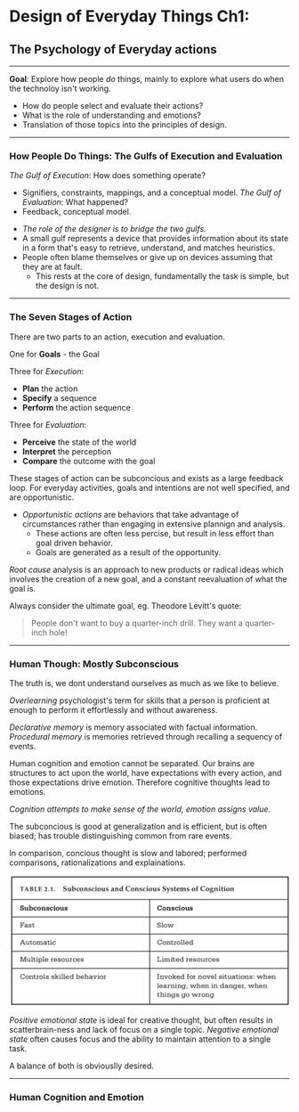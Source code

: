 # Design of Everyday Things Ch1:
## The Psychology of Everyday actions
---
__Goal__: Explore how people *do* things, mainly to explore what users do when the technoloy isn't working.
* How do people select and evaluate their actions?
* What is the role of understanding and emotions?
* Translation of those topics into the principles of design.

---
### How People Do Things: The Gulfs of Execution and Evaluation
*The Gulf of Execution*: How does something operate?
  - Signifiers, constraints, mappings, and a conceptual model.
*The Gulf of Evaluation*: What happened?
  - Feedback, conceptual model.

* *The role of the designer is to bridge the two gulfs.*
* A small gulf represents a device that provides information about its state in a form that's easy to retrieve, understand, and matches heuristics.
* People often blame themselves or give up on devices assuming that they are at fault.
  - This rests at the core of design, fundamentally the task is simple, but the design is not.

---
### The Seven Stages of Action
There are two parts to an action, execution and evaluation.

One for __Goals__ - the Goal

Three for *Execution*:
  * __Plan__ the action
  * __Specify__ a sequence
  * __Perform__ the action sequence

Three for *Evaluation*:
  * __Perceive__ the state of the world
  * __Interpret__ the perception
  * __Compare__ the outcome with the goal

These stages of action can be subconcious and exists as a large feedback loop.
For everyday activities, goals and intentions are not well specified, and are opportunistic.
  * *Opportunistic actions* are behaviors that take advantage of circumstances rather than engaging in extensive plannign and analysis.
    - These actions are often less percise, but result in less effort than goal driven behavior.
    - Goals are generated as a result of the opportunity.

*Root cause* analysis is an approach to new products or radical ideas which involves the creation of a new goal, and a constant reevaluation of what the goal is.

Always consider the ultimate goal, eg. Theodore Levitt's quote:
> People don't want to buy a quarter-inch drill. They want a quarter-inch hole!

---
### Human Though: Mostly Subconscious
The truth is, we dont understand ourselves as much as we like to believe.

*Overlearning* psychologist's term for skills that a person is proficient at enough to perform it effortlessly and without awareness.

*Declarative memory* is memory associated with factual information.
*Procedural memory* is memories retrieved through recalling a sequency of events.

Human cognition and emotion cannot be separated. Our brains are structures to act upon the world, have expectations with every action, and those expectations drive emotion. Therefore cognitive thoughts lead to emotions.

*Cognition attempts to make sense of the world, emotion assigns value.*

The subconcious is good at generalization and is efficient, but is often biased; has trouble distinguishing common from rare events.

In comparison, concious thought is slow and labored; performed comparisons, rationalizations and explainations.

![Subconcious vs Concious comparison](./../../Images/DesignOfEverydayThings-Ch2_1.png)

*Positive emotional state* is ideal for creative thought, but often results in scatterbrain-ness and lack of focus on a single topic.
*Negative emotional state* often causes focus and the ability to maintain attention to a single task.

A balance of both is obviouslly desired.

---
### Human Cognition and Emotion
